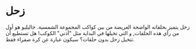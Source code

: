 # زحل

زحل يتميز بحلقاته الواضحة العريضة من بين كواكب المجموعة الشمسية. جاليليو هو أول
من رأي هذه الحلقات, و التي تخيلها في البداية مثل "أذني" الكوكب! هل تستطيع أن
تتخيل زحل بدون حلقات؟ سيكون عبارة عن كرة صفراء فقط.
